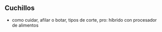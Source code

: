 ## Cuchillos

- como cuidar, afilar o botar, tipos de corte, pro: híbrido con procesador de alimentos
